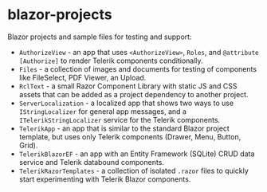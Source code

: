 # blazor-projects

Blazor projects and sample files for testing and support:

* `AuthorizeView` - an app that uses `<AuthorizeView>`, `Roles`, and `@attribute [Authorize]` to render Telerik components conditionally.
* `Files` - a collection of images and documents for testing of components like FileSelect, PDF Viewer, an Upload.
* `RclText` - a small Razor Component Library with static JS and CSS assets that can be added as a project dependency to another project.
* `ServerLocalization` - a localized app that shows two ways to use `IStringLocalizer` for general app messages, and a `ITelerikStringLocalizer` service for the Telerik components.
* `TelerikApp` - an app that is similar to the standard Blazor project template, but uses only Telerik components (Drawer, Menu, Button, Grid).
* `TelerikBlazorEF` - an app with an Entity Framework (SQLite) CRUD data service and Telerik databound components.
* `TelerikRazorTemplates` - a collection of isolated `.razor` files to quickly start experimenting with Telerik Blazor components.
